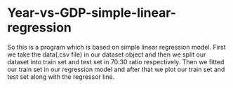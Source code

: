 # Year-vs-GDP-simple-linear-regression


So this is a program which is based on simple linear regression model. First we take the data(.csv file) in our dataset object and then we split our dataset into train set and test set in 70:30 ratio respectively. Then we fitted our train set in our regression model and after that we plot our train set and test set along with the regressor line.
